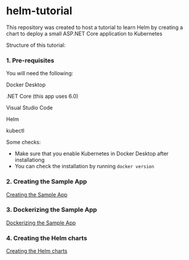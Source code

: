 # helm-tutorial

This repository was created to host a tutorial to learn Helm by creating a chart to deploy a small ASP.NET Core application to Kubernetes

Structure of this tutorial:

### 1. Pre-requisites
You will need the following:

Docker Desktop

.NET Core (this app uses 6.0)

Visual Studio Code

Helm

kubectl


Some checks:

- Make sure that you enable Kubernetes in Docker Desktop after installationg
- You can check the installation by running `docker version`

### 2. Creating the Sample App
[Creating the Sample App](2.%20Creating%20the%20Sample%20App.md)

### 3. Dockerizing the Sample App
[Dockerizing the Sample App](3.%20Dockerizing%20the%20Sample%20App.md)

### 4. Creating the Helm charts
[Creating the Helm charts](4.%20Creating%20the%20Helm%20charts.md)

